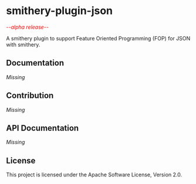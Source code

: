 # smithery-plugin-json

*<span style="color:red">--alpha release--</span>*

A smithery plugin to support Feature Oriented Programming (FOP) for JSON with smithery.

## Documentation
 *Missing*

## Contribution
 *Missing*

## API Documentation
 *Missing*
 
## License
This project is licensed under the Apache Software License, Version 2.0.

<!--## Debugging tests
```node --inspect-brk ./node_modules/jest/bin/jest.js --runInBand```
-->
